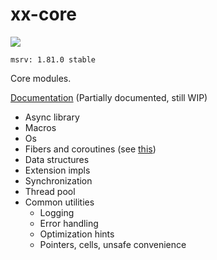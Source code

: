 # xx-core

![](https://github.com/davidyz0/xx-core/actions/workflows/build.yml/badge.svg?event=push)

`msrv: 1.81.0 stable`

Core modules.

[Documentation](https://davidyz0.github.io/kon) (Partially documented, still WIP)

- Async library
- Macros
- Os
- Fibers and coroutines (see [this](src/coroutines/README.md))
- Data structures
- Extension impls
- Synchronization
- Thread pool
- Common utilities
	- Logging
	- Error handling
	- Optimization hints
	- Pointers, cells, unsafe convenience
